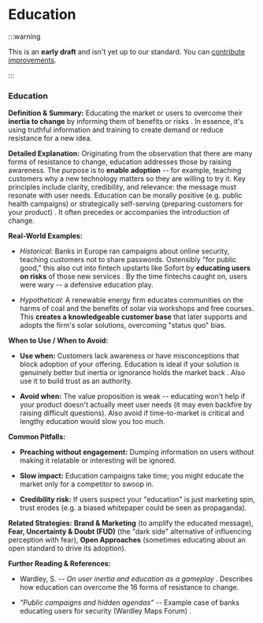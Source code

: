 # Education

:::warning

This is an **early draft** and isn't yet up to our standard.
You can [contribute improvements](https://github.com/dave1010/wardley-leadership-strategies).

:::


### **Education**

**Definition & Summary:** Educating the market or users to overcome their **inertia to change** by informing them of benefits or risks . In essence, it's using truthful information and training to create demand or reduce resistance for a new idea.

**Detailed Explanation:** Originating from the observation that there are many forms of resistance to change, education addresses those by raising awareness. The purpose is to **enable adoption** -- for example, teaching customers why a new technology matters so they are willing to try it. Key principles include clarity, credibility, and relevance: the message must resonate with user needs. Education can be morally positive (e.g. public health campaigns) or strategically self-serving (preparing customers for your product) . It often precedes or accompanies the introduction of change.

**Real-World Examples:**

-  *Historical:* Banks in Europe ran campaigns about online security, teaching customers not to share passwords. Ostensibly "for public good," this also cut into fintech upstarts like Sofort by **educating users on risks** of those new services . By the time fintechs caught on, users were wary -- a defensive education play.

-  *Hypothetical:* A renewable energy firm educates communities on the harms of coal and the benefits of solar via workshops and free courses. This **creates a knowledgeable customer base** that later supports and adopts the firm's solar solutions, overcoming "status quo" bias.

**When to Use / When to Avoid:**

-  **Use when:** Customers lack awareness or have misconceptions that block adoption of your offering. Education is ideal if your solution is genuinely better but inertia or ignorance holds the market back . Also use it to build trust as an authority.

-  **Avoid when:** The value proposition is weak -- educating won't help if your product doesn't actually meet user needs (it may even backfire by raising difficult questions). Also avoid if time-to-market is critical and lengthy education would slow you too much.

**Common Pitfalls:**

-  **Preaching without engagement:** Dumping information on users without making it relatable or interesting will be ignored.

-  **Slow impact:** Education campaigns take time; you might educate the market only for a competitor to swoop in.

-  **Credibility risk:** If users suspect your "education" is just marketing spin, trust erodes (e.g. a biased whitepaper could be seen as propaganda).

**Related Strategies:** **Brand & Marketing** (to amplify the educated message), **Fear, Uncertainty & Doubt (FUD)** (the "dark side" alternative of influencing perception with fear), **Open Approaches** (sometimes educating about an open standard to drive its adoption).

**Further Reading & References:**

-  Wardley, S. -- *On user inertia and education as a gameplay* . Describes how education can overcome the 16 forms of resistance to change.

-  *"Public campaigns and hidden agendas"* -- Example case of banks educating users for security (Wardley Maps Forum) .
